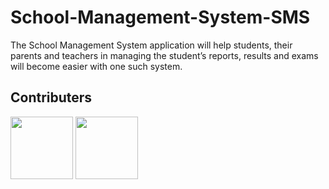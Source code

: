 # School-Management-System-SMS
The School Management System application will help students, their parents and teachers in managing the student’s reports, results and exams will become easier with one such system.

## Contributers
[<img src="https://avatars1.githubusercontent.com/u/27917751?s=460&v=4" width="100px;"/>](https://github.com/MadhuMPandurangi)
[<img src="https://avatars2.githubusercontent.com/u/26653476?s=460&v=4" width="100px;"/>](https://github.com/aprameyakatti)

